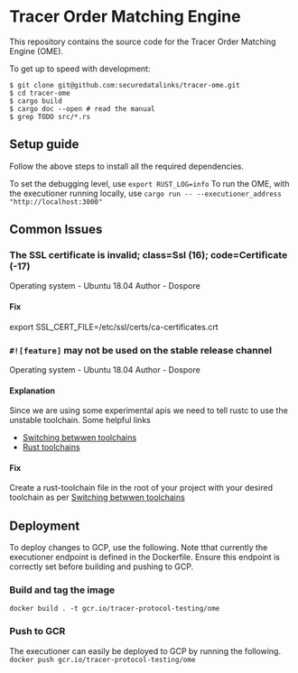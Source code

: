 # Tracer Order Matching Engine #

This repository contains the source code for the Tracer Order Matching Engine (OME).

To get up to speed with development:

    $ git clone git@github.com:securedatalinks/tracer-ome.git
    $ cd tracer-ome
    $ cargo build
    $ cargo doc --open # read the manual
    $ grep TODO src/*.rs

## Setup guide
Follow the above steps to install all the required dependencies.

To set the debugging level, use
`export RUST_LOG=info`
To run the OME, with the executioner running locally, use
`cargo run -- --executioner_address "http://localhost:3000"`

## Common Issues


### The SSL certificate is invalid; class=Ssl (16); code=Certificate (-17)
Operating system - Ubuntu 18.04
Author - Dospore

#### Fix
export SSL_CERT_FILE=/etc/ssl/certs/ca-certificates.crt


### `#![feature]` may not be used on the stable release channel
Operating system - Ubuntu 18.04
Author - Dospore

#### Explanation
Since we are using some experimental apis we need to tell rustc to use the unstable toolchain.
Some helpful links
- [Switching betwwen toolchains](https://stackoverflow.com/questions/58226545/how-to-switch-between-rust-toolchains)
- [Rust toolchains](https://doc.rust-lang.org/book/appendix-07-nightly-rust.html)

#### Fix
Create a rust-toolchain file in the root of your project with your desired toolchain as per [Switching betwwen toolchains](https://stackoverflow.com/questions/58226545/how-to-switch-between-rust-toolchains)

## Deployment
To deploy changes to GCP, use the following. Note tthat currently the executioner endpoint is defined in the Dockerfile. Ensure this endpoint is correctly set before building and pushing to GCP.
### Build and tag the image
`docker build . -t gcr.io/tracer-protocol-testing/ome`

### Push to GCR
The executioner can easily be deployed to GCP by running the following.
`docker push gcr.io/tracer-protocol-testing/ome`